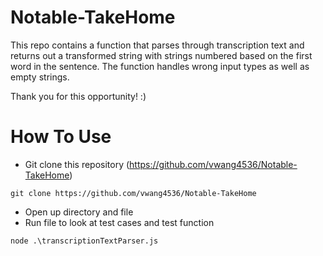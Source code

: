 # Notable-TakeHome
This repo contains a function that parses through transcription text and returns out a transformed string with strings numbered based on the first word in the sentence. The function handles wrong input types as well as empty strings. 

Thank you for this opportunity! :)
# How To Use
- Git clone this repository (https://github.com/vwang4536/Notable-TakeHome)
```
git clone https://github.com/vwang4536/Notable-TakeHome
```
- Open up directory and file
- Run file to look at test cases and test function
```
node .\transcriptionTextParser.js
```

